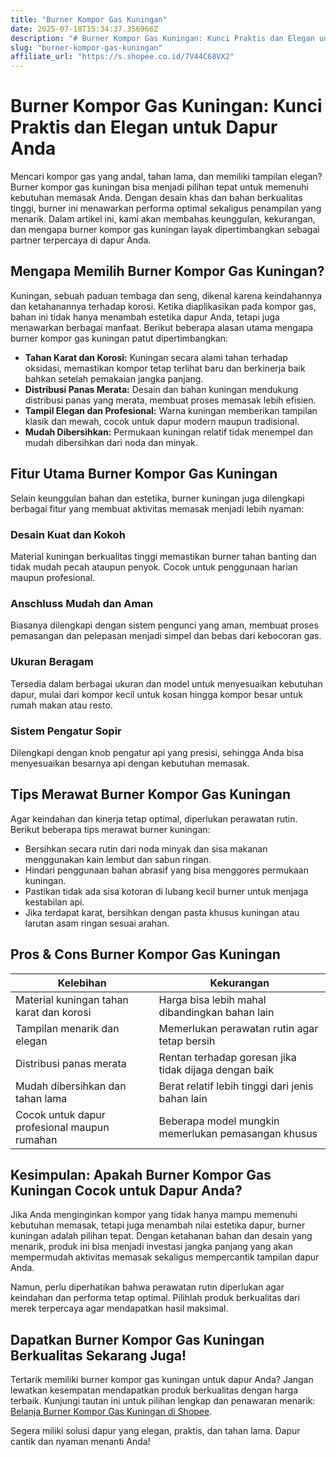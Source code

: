 ```yaml
---
title: "Burner Kompor Gas Kuningan"
date: 2025-07-18T15:34:37.356966Z
description: "# Burner Kompor Gas Kuningan: Kunci Praktis dan Elegan untuk Dapur Anda..."
slug: "burner-kompor-gas-kuningan"
affiliate_url: "https://s.shopee.co.id/7V44C68VX2"
---
```

# Burner Kompor Gas Kuningan: Kunci Praktis dan Elegan untuk Dapur Anda

Mencari kompor gas yang andal, tahan lama, dan memiliki tampilan elegan? Burner kompor gas kuningan bisa menjadi pilihan tepat untuk memenuhi kebutuhan memasak Anda. Dengan desain khas dan bahan berkualitas tinggi, burner ini menawarkan performa optimal sekaligus penampilan yang menarik. Dalam artikel ini, kami akan membahas keunggulan, kekurangan, dan mengapa burner kompor gas kuningan layak dipertimbangkan sebagai partner terpercaya di dapur Anda.

## Mengapa Memilih Burner Kompor Gas Kuningan?

Kuningan, sebuah paduan tembaga dan seng, dikenal karena keindahannya dan ketahanannya terhadap korosi. Ketika diaplikasikan pada kompor gas, bahan ini tidak hanya menambah estetika dapur Anda, tetapi juga menawarkan berbagai manfaat. Berikut beberapa alasan utama mengapa burner kompor gas kuningan patut dipertimbangkan:

- **Tahan Karat dan Korosi:** Kuningan secara alami tahan terhadap oksidasi, memastikan kompor tetap terlihat baru dan berkinerja baik bahkan setelah pemakaian jangka panjang.
- **Distribusi Panas Merata:** Desain dan bahan kuningan mendukung distribusi panas yang merata, membuat proses memasak lebih efisien.
- **Tampil Elegan dan Profesional:** Warna kuningan memberikan tampilan klasik dan mewah, cocok untuk dapur modern maupun tradisional.
- **Mudah Dibersihkan:** Permukaan kuningan relatif tidak menempel dan mudah dibersihkan dari noda dan minyak.

## Fitur Utama Burner Kompor Gas Kuningan

Selain keunggulan bahan dan estetika, burner kuningan juga dilengkapi berbagai fitur yang membuat aktivitas memasak menjadi lebih nyaman:

### Desain Kuat dan Kokoh

Material kuningan berkualitas tinggi memastikan burner tahan banting dan tidak mudah pecah ataupun penyok. Cocok untuk penggunaan harian maupun profesional.

### Anschluss Mudah dan Aman

Biasanya dilengkapi dengan sistem pengunci yang aman, membuat proses pemasangan dan pelepasan menjadi simpel dan bebas dari kebocoran gas.

### Ukuran Beragam

Tersedia dalam berbagai ukuran dan model untuk menyesuaikan kebutuhan dapur, mulai dari kompor kecil untuk kosan hingga kompor besar untuk rumah makan atau resto.

### Sistem Pengatur Sopir

Dilengkapi dengan knob pengatur api yang presisi, sehingga Anda bisa menyesuaikan besarnya api dengan kebutuhan memasak.

## Tips Merawat Burner Kompor Gas Kuningan

Agar keindahan dan kinerja tetap optimal, diperlukan perawatan rutin. Berikut beberapa tips merawat burner kuningan:

- Bersihkan secara rutin dari noda minyak dan sisa makanan menggunakan kain lembut dan sabun ringan.
- Hindari penggunaan bahan abrasif yang bisa menggores permukaan kuningan.
- Pastikan tidak ada sisa kotoran di lubang kecil burner untuk menjaga kestabilan api.
- Jika terdapat karat, bersihkan dengan pasta khusus kuningan atau larutan asam ringan sesuai arahan.

## Pros & Cons Burner Kompor Gas Kuningan

| Kelebihan                                               | Kekurangan                                            |
|---------------------------------------------------------|------------------------------------------------------|
| Material kuningan tahan karat dan korosi              | Harga bisa lebih mahal dibandingkan bahan lain    |
| Tampilan menarik dan elegan                           | Memerlukan perawatan rutin agar tetap bersih      |
| Distribusi panas merata                               | Rentan terhadap goresan jika tidak dijaga dengan baik |
| Mudah dibersihkan dan tahan lama                      | Berat relatif lebih tinggi dari jenis bahan lain  |
| Cocok untuk dapur profesional maupun rumahan          | Beberapa model mungkin memerlukan pemasangan khusus |

## Kesimpulan: Apakah Burner Kompor Gas Kuningan Cocok untuk Dapur Anda?

Jika Anda menginginkan kompor yang tidak hanya mampu memenuhi kebutuhan memasak, tetapi juga menambah nilai estetika dapur, burner kuningan adalah pilihan tepat. Dengan ketahanan bahan dan desain yang menarik, produk ini bisa menjadi investasi jangka panjang yang akan mempermudah aktivitas memasak sekaligus mempercantik tampilan dapur Anda.

Namun, perlu diperhatikan bahwa perawatan rutin diperlukan agar keindahan dan performa tetap optimal. Pilihlah produk berkualitas dari merek terpercaya agar mendapatkan hasil maksimal.

## Dapatkan Burner Kompor Gas Kuningan Berkualitas Sekarang Juga!

Tertarik memiliki burner kompor gas kuningan untuk dapur Anda? Jangan lewatkan kesempatan mendapatkan produk berkualitas dengan harga terbaik. Kunjungi tautan ini untuk pilihan lengkap dan penawaran menarik: [Belanja Burner Kompor Gas Kuningan di Shopee](https://s.shopee.co.id/7V44C68VX2).

Segera miliki solusi dapur yang elegan, praktis, dan tahan lama. Dapur cantik dan nyaman menanti Anda!